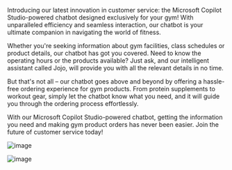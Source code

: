 Introducing our latest innovation in customer service: the Microsoft Copilot Studio-powered chatbot designed exclusively for your gym! With unparalleled efficiency and seamless interaction, our chatbot is your ultimate companion in navigating the world of fitness.

Whether you're seeking information about gym facilities, class schedules or product details, our chatbot has got you covered. Need to know the operating hours or the products available? Just ask, and our intelligent assistant called Jojo, will provide you with all the relevant details in no time.

But that's not all – our chatbot goes above and beyond by offering a hassle-free ordering experience for gym products. From protein supplements to workout gear, simply let the chatbot know what you need, and it will guide you through the ordering process effortlessly.

With our Microsoft Copilot Studio-powered chatbot, getting the information you need and making gym product orders has never been easier. Join the future of customer service today!


![image](https://github.com/Ana-Ferre/Portfolio/assets/161728944/7b6c6095-ffe8-43f9-a65b-29a485e53311)



![image](https://github.com/Ana-Ferre/Portfolio/assets/161728944/f969a822-13ed-4bcd-819a-fcf68fdd8344)
